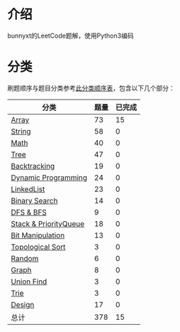# 介绍

bunnyxt的LeetCode题解，使用Python3编码

# 分类

刷题顺序与题目分类参考[此分类顺序表](https://cspiration.com/leetcodeClassification)，包含以下几个部分：

| 分类 | 题量 | 已完成 |
| ---- | ---- | ---- |
| [Array](Array/README.md) | 73 | 15 |
| [String](String/README.md) | 58 | 0 |
| [Math](Math/README.md) | 40 | 0 |
| [Tree](Tree/README.md) | 47 | 0 |
| [Backtracking](Backtracking/README.md) | 19 | 0 |
| [Dynamic Programming](DynamicProgramming/README.md) | 24 | 0 |
| [LinkedList](LinkedList/README.md) | 23 | 0 |
| [Binary Search](BinarySearch/README.md) | 14 | 0 |
| [DFS & BFS](DFS&BFS/README.md) | 9 | 0 |
| [Stack & PriorityQueue](Stack&PriorityQueue/README.md) | 18 | 0 |
| [Bit Manipulation](BitManipulation/README.md) | 13 | 0 |
| [Topological Sort](TopologicalSort/README.md) | 3 | 0 |
| [Random](Random/README.md) | 6 | 0 |
| [Graph](Graph/README.md) | 8 | 0 |
| [Union Find](UnionFind/README.md) | 3 | 0 |
| [Trie](Trie/README.md) | 3 | 0 |
| [Design](Tree/README.md) | 17 | 0 |
| 总计 | 378 | 15 |

